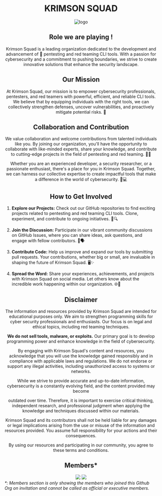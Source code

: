 <h1 align="center">KRIMSON SQUAD</h1>
<p align="center"><img src="https://avatars.githubusercontent.com/u/134789824?s=200&amp;v=4" alt="logo"></p>
<h2 align="center">Role we are playing !</h2>
<p align="center">Krimson Squad is a leading organization dedicated to the development and advancement of 🔐 pentesting and red teaming CLI tools. With a passion for cybersecurity and a commitment to pushing boundaries, we strive to create innovative solutions that enhance the security landscape.</p>
<h2 align="center">Our Mission</h2>
<p align="center">At Krimson Squad, our mission is to empower cybersecurity professionals, pentesters, and red teamers with powerful, efficient, and reliable CLI tools. We believe that by equipping individuals with the right tools, we can collectively strengthen defenses, uncover vulnerabilities, and proactively mitigate potential risks. 🚀</p>
<h2 align="center">Collaboration and Contribution</h2>
<p align="center">We value collaboration and welcome contributions from talented individuals like you. By joining our organization, you'll have the opportunity to collaborate with like-minded experts, share your knowledge, and contribute to cutting-edge projects in the field of pentesting and red teaming. 👥🤝</p>
<p align="center">Whether you are an experienced developer, a security researcher, or a passionate enthusiast, there's a place for you in Krimson Squad. Together, we can harness our collective expertise to create impactful tools that make a difference in the world of cybersecurity. 💪💻</p>
<h2 align="center">How to Get Involved</h2>
<ol>
  <li><p><strong>Explore our Projects:</strong> Check out our GitHub repositories to find exciting projects related to pentesting and red teaming CLI tools. Clone, experiment, and contribute to ongoing initiatives. 📂🔍</p></li>
  <li><p><strong>Join the Discussion:</strong> Participate in our vibrant community discussions on GitHub Issues, where you can share ideas, ask questions, and engage with fellow contributors. 💬🗣️</p></li>
  <li><p><strong>Contribute Code:</strong> Help us improve and expand our tools by submitting pull requests. Your contributions, whether big or small, are invaluable in shaping the future of Krimson Squad. 🖥️✨</p></li>
  <li><p><strong>Spread the Word:</strong> Share your experiences, achievements, and projects with Krimson Squad on social media. Let others know about the incredible work happening within our organization. 🌐📢</p></li>
</ol>

<div align="center">
  <h2>Disclaimer</h2>
  <p>The information and resources provided by Krimson Squad are intended for educational purposes only. We aim to strengthen programming skills for cyber security professionals and enthusiasts. Our focus is on legal and ethical topics, including red teaming techniques.</p>
  <p><strong>We do not sell tools, malware, or exploits.</strong> Our primary goal is to develop programming power and enhance knowledge in the field of cybersecurity.</p>
  <p>By engaging with Krimson Squad's content and resources, you acknowledge that you will use the knowledge gained responsibly and in compliance with applicable laws and regulations. We do not endorse or support any illegal activities, including unauthorized access to systems or networks.</p>
  <p>While we strive to provide accurate and up-to-date information, cybersecurity is a constantly evolving field, and the content provided may become

 outdated over time. Therefore, it is important to exercise critical thinking, independent research, and professional judgment when applying the knowledge and techniques discussed within our materials.</p>
  <p>Krimson Squad and its contributors shall not be held liable for any damages or legal implications arising from the use or misuse of the information and resources provided. You assume full responsibility for your actions and their consequences.</p>
  <p>By using our resources and participating in our community, you agree to these terms and conditions.</p>
</div>
<div align="center">
  <h2> Members* </h2>
  <img src="https://github.com/Krimson-Squad/.github/assets/111997815/6fcb8a89-4c56-4809-9155-ccc9c6b60d8e">
<img src="https://github.com/Krimson-Squad/.github/assets/111997815/e9640442-ce5d-41e5-b32f-acd8137f9eba">

</div>
<i>*: Members section is only showing the members who joined this Github Org on invitation and cannot be called as official or executive members. </i>


